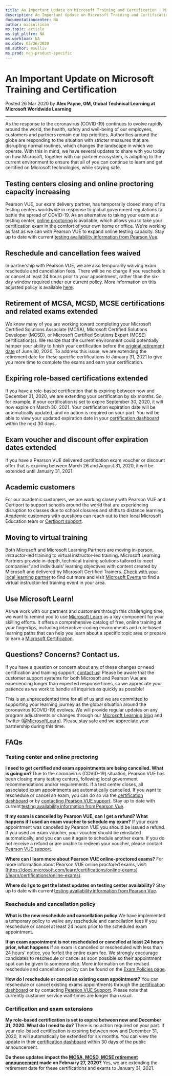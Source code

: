 ```yaml
---
title: An Important Update on Microsoft Training and Certification | Microsoft Docs
description: An Important Update on Microsoft Training and Certification
documentationcenter: NA 
author: micsullivan
ms.topic: article
ms.tgt_pltfrm: NA
ms.workload: NA
ms.date: 03/26/2020
ms.author: msulliv
ms.prod: non-product-specific
---
```

# An Important Update on Microsoft Training and Certification

Posted 26 Mar 2020 by **Alex Payne, GM, Global Technical Learning at Microsoft Worldwide Learning**

___

As the response to the coronavirus (COVID-19) continues to evolve rapidly around the world, the health, safety and well-being of our employees, customers and partners remain our top priorities. Authorities around the globe are responding to the situation with stricter measures that are disrupting normal routines, which changes the landscape in which we operate. With this in mind, we have several updates to share with you today on how Microsoft, together with our partner ecosystem, is adapting to the current environment to ensure that all of you can continue to learn and get certified on Microsoft technologies, while staying safe.

## Testing centers closing and online proctoring capacity increasing

Pearson VUE, our exam delivery partner, has temporarily closed many of its testing centers worldwide in response to global government regulations to battle the spread of COVID-19. As an alternative to taking your exam at a testing center, [online proctoring](/learn/certifications/online-exams) is available, which allows you to take your certification exam in the comfort of your own home or office. We're working as fast as we can with Pearson VUE to expand online testing capacity. Stay up to date with current [testing availability information from Pearson Vue](https://home.pearsonvue.com/coronavirus-update).

## Reschedule and cancellation fees waived

In partnership with Pearson VUE, we are also temporarily waiving exam reschedule and cancellation fees. There will be no charge if you reschedule or cancel at least 24 hours prior to your appointment, rather than the six-day window required under our current policy. More information on this adjusted policy is available [here](/learn/certifications/certification-exam-policies#cancellation-and-reschedule-policy).

## Retirement of MCSA, MCSD, MCSE certifications and related exams extended

We know many of you are working toward completing your Microsoft Certified Solutions Associate (MCSA), Microsoft Certified Solutions Developer (MCSD), or Microsoft Certified Solutions Expert (MCSE) certification(s). We realize that the current environment could potentially hamper your ability to finish your certification before the [original retirement date](https://www.microsoft.com/en-us/learning/community-blog-post.aspx?BlogId=8&Id=375282) of June 30, 2020. To address this issue, we are extending the retirement date for these specific certifications to January 31, 2021 to give you more time to complete the exams and earn your certification.

## Expiring role-based certifications extended

If you have a role-based certification that is expiring between now and December 31, 2020, we are extending your certification by six months. So, for example, if your certification is set to expire September 30, 2020, it will now expire on March 30, 2021. Your certification expiration date will be automatically updated, and no action is required on your part. You will be able to view your updated expiration date in your [certification dashboard](https://microsoft.com/learning/dashboard) within the next 30 days.

## Exam voucher and discount offer expiration dates extended

If you have a Pearson VUE delivered certification exam voucher or discount offer that is expiring between March 26 and August 31, 2020, it will be extended until January 31, 2021.

## Academic customers

For our academic customers, we are working closely with Pearson VUE and Certiport to support schools around the world that are experiencing disruption to classes due to school closures and shifts to distance learning.  Academic customers with questions can reach out to their local Microsoft Education team or [Certiport support](https://nam06.safelinks.protection.outlook.com/?url=https%3A%2F%2Fcertiport.pearsonvue.com%2FSupport.aspx&data=02%7C01%7Cawaddell%40microsoft.com%7Cc2e214a06370481ee2ab08d7d0e00489%7C72f988bf86f141af91ab2d7cd011db47%7C1%7C0%7C637207532934760968&sdata=0t4vq%2B7aZUTTJlVIGY1ncY2njBqw2xDOrQZM54Bdu2U%3D&reserved=0).

## Moving to virtual training

Both Microsoft and Microsoft Learning Partners are moving in-person, instructor-led training to virtual instructor-led training. Microsoft Learning Partners provide in-depth, technical training solutions tailored to meet companies' and individuals' learning objectives with content created by Microsoft and delivered ​by Microsoft Certified Trainers. [Check with your local learning partner](https://www.microsoft.com/learning/partners.aspx) to find out more and visit [Microsoft Events](https://events.microsoft.com/") to find a virtual instructor-led training event in your area.

## Use Microsoft Learn!

As we work with our partners and customers through this challenging time, we want to remind you to use [Microsoft Learn](https://www.microsoft.com/learn) as a key component for your skilling efforts. It offers a comprehensive catalog of free, online training at your fingertips, including interactive-coding environments and role-based learning paths that can help you learn about a specific topic area or prepare to earn a [Microsoft Certification](https://microsoft.com/certification).

## Questions? Concerns? Contact us.

If you have a question or concern about any of these changes or need certification and training support, [contact us](https://aka.ms/mcpforum)! Please be aware that the customer support systems for both Microsoft and Pearson Vue are experiencing longer than expected response times, so we appreciate your patience as we work to handle all inquiries as quickly as possible!

This is an unprecedented time for all of us and we are committed to supporting your learning journey as the global situation around the coronavirus (COVID-19) evolves. We will provide regular updates on any program adjustments or changes through our [Microsoft Learning blog](https://www.microsoft.com/learning/community-blog.aspx) and Twitter ([@MicrosoftLearn](https://twitter.com/MicrosoftLearn)). Please stay safe and we appreciate your partnership during this time.

## FAQs

### Testing center and online proctoring

**I need to get certified and exam appointments are being cancelled. What is going on?**  Due to the coronavirus (COVID-19) situation, Pearson VUE has been closing many testing centers, following local government recommendations and/or requirements. If a test center closes, all associated exam appointments are automatically cancelled. If you want to reschedule or cancel an exam, you can do so via the [certification dashboard](https://www.microsoft.com/learning/dashboard) or by [contacting Pearson VUE support](https://home.pearsonvue.com/microsoft/contact). Stay up to date with current [testing availability information from Pearson Vue](https://home.pearsonvue.com/coronavirus-update).

**If my exam is cancelled by Pearson VUE, can I get a refund? What happens if I used an exam voucher to schedule my exam?**  If your exam appointment was cancelled by Pearson VUE you should be issued a refund. If you used an exam voucher, your voucher should be reinstated automatically, and you can use it again to schedule another exam. If you do not receive a refund or are unable to redeem your voucher, please contact [Pearson VUE support](https://home.pearsonvue.com/microsoft/contact).

**Where can I learn more about Pearson VUE online-proctored exams?**  For more information about Pearson VUE online proctored exams, visit: [https://docs.microsoft.com/learn/certifications/online-exams](/learn/certifications/online-exams).

**Where do I go to get the latest updates on testing center availability?**  Stay up to date with current [testing availability information from Pearson Vue](https://home.pearsonvue.com/coronavirus-update).

### Reschedule and cancellation policy

**What is the new reschedule and cancellation policy**  We have implemented a temporary policy to waive any reschedule and cancellation fees if you reschedule or cancel at least 24 hours prior to the scheduled exam appointment.

**If an exam appointment is not rescheduled or cancelled at least 24 hours prior, what happens**  If an exam is cancelled or rescheduled with less than 24 hours' notice, you forfeit the entire exam fee. We strongly encourage candidates to reschedule or cancel as soon possible so their appointment spot can be given to someone else. More information on the revised reschedule and cancellation policy can be found on the [Exam Policies page](/learn/certifications/certification-exam-policies#cancellation-and-reschedule-policy).

**How do I reschedule or cancel an existing exam appointment?**  You can reschedule or cancel existing exams appointments through the [certification dashboard](https://microsoft.com/learning/dashboard) or by contacting [Pearson VUE Support](https://home.pearsonvue.com/microsoft/contact). Please note that currently customer service wait-times are longer than usual.  

### Certification and exam extensions

**My role-based certification is set to expire between now and December 31, 2020. What do I need to do?**  There is no action required on your part. If your role-based certification is expiring between now and December 31, 2020, it will automatically be extended for six months. You can view the update in their [certification dashboard](https://www.microsoft.com/learning/dashboard) within 30 days of the public announcement.

**Do these updates impact the [MCSA, MCSD, MCSE retirement announcement](https://www.microsoft.com/learning/community-blog-post.aspx?BlogId=8&Id=375282) made on February 27, 2020?**  Yes, we are extending the retirement date for these certifications and exams to January 31, 2021.
